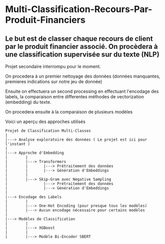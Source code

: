 # Multi-Classification-Recours-Par-Produit-Financiers

## Le but est de classer chaque recours de client par le produit financier associé. On procèdera à une classification supervisée sur du texte (NLP)

Projet secondaire interrompu pour le moment.

On procedera à un premier nettoyage des données (données manquantes, premieres indications sur notre jeu de donnée)

Ensuite on effectuera un second processing en effectuant l'encodage des labels, la comparaison entre differentes méthodes de vectorization (embedding) du texte.

On procedera ensuite à la comparaison de plusieurs modèles 

Voici un aperçu des approches utilisés

``` 
Projet de Classification Multi-Classes
|
|---> Analyse exploratoire des données ( Le projet est ici pour l'instant )
|
|---> Approche d'Embedding
|        |
|        |---> Transformers
|        |       |---> Prétraitement des données
|        |       |---> Génération d'Embeddings
|        |
|        |---> Skip-Gram avec Negative Sampling
|                |---> Prétraitement des données
|                |---> Génération d'Embeddings
|
|---> Encodage des Labels
|        |
|        |---> One-Hot Encoding (pour presque tous les modèles)
|        |---> Aucun encodage nécessaire pour certains modèles
|
|---> Modèles de Classification
|        |
|        |---> XGBoost
|        |
|        |---> Modèle Bi-Encoder SBERT
```
